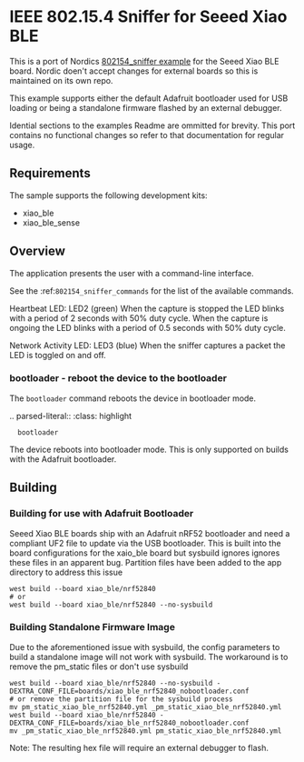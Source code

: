# IEEE 802.15.4 Sniffer for Seeed Xiao BLE

This is a port of Nordics [802154_sniffer example](https://github.com/nrfconnect/sdk-nrf/tree/main/samples/peripheral/802154_sniffer) for the Seeed Xiao BLE board. Nordic doen't accept changes for external boards so this is maintained on its own repo.

This example supports either the default Adafruit bootloader used for USB loading or being a standalone firmware flashed by an external debugger.

Idential sections to the examples Readme are ommitted for brevity. This port contains no functional changes so refer to that documentation for regular usage.

## Requirements

The sample supports the following development kits:

- xiao_ble
- xiao_ble_sense

## Overview

The application presents the user with a command-line interface.

See the :ref:`802154_sniffer_commands` for the list of the available commands.

Heartbeat LED:
   LED2 (green)
   When the capture is stopped the LED blinks with a period of 2 seconds with 50% duty cycle.
   When the capture is ongoing the LED blinks with a period of 0.5 seconds with 50% duty cycle.

Network Activity LED:
   LED3 (blue)
   When the sniffer captures a packet the LED is toggled on and off.

### bootloader - reboot the device to the bootloader

The ``bootloader`` command reboots the device in bootloader mode.

   .. parsed-literal::
      :class: highlight

      bootloader

The device reboots into bootloader mode. This is only supported on builds with the Adafruit bootloader.

## Building

### Building for use with Adafruit Bootloader

Seeed Xiao BLE boards ship with an Adafruit nRF52 bootloader and need a compliant UF2 file to update via the USB bootloader. This is built into the board configurations for the xaio_ble board but sysbuild ignores ignores these files in an apparent bug. Partition files have been added to the app directory to address this issue

```shell
west build --board xiao_ble/nrf52840
# or
west build --board xiao_ble/nrf52840 --no-sysbuild
```

### Building Standalone Firmware Image

Due to the aforementioned issue with sysbuild, the config parameters to build a standalone image will not work with sysbuild. The workaround is to remove the pm_static files or don't use sysbuild

```shell
west build --board xiao_ble/nrf52840 --no-sysbuild -DEXTRA_CONF_FILE=boards/xiao_ble_nrf52840_nobootloader.conf
# or remove the partition file for the sysbuild process
mv pm_static_xiao_ble_nrf52840.yml _pm_static_xiao_ble_nrf52840.yml
west build --board xiao_ble/nrf52840 -DEXTRA_CONF_FILE=boards/xiao_ble_nrf52840_nobootloader.conf
mv _pm_static_xiao_ble_nrf52840.yml pm_static_xiao_ble_nrf52840.yml
```

Note: The resulting hex file will require an external debugger to flash.
